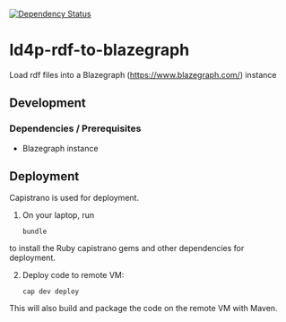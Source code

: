 [![Dependency Status](https://gemnasium.com/badges/github.com/sul-dlss/ld4p-rdf-to-blazegraph.svg)](https://gemnasium.com/github.com/sul-dlss/ld4p-rdf-to-blazegraph)


# ld4p-rdf-to-blazegraph
Load rdf files into a Blazegraph (https://www.blazegraph.com/) instance

## Development

### Dependencies / Prerequisites

- Blazegraph instance

## Deployment

Capistrano is used for deployment.

1. On your laptop, run

    `bundle`

  to install the Ruby capistrano gems and other dependencies for deployment.

2. Deploy code to remote VM:

    `cap dev deploy`

  This will also build and package the code on the remote VM with Maven.
